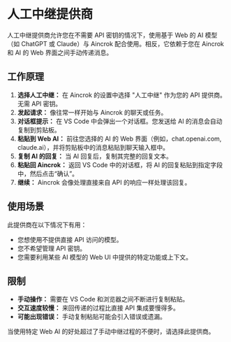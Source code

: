 # 人工中继提供商

人工中继提供商允许您在不需要 API 密钥的情况下，使用基于 Web 的 AI 模型（如 ChatGPT 或 Claude）与 Aincrok 配合使用。相反，它依赖于您在 Aincrok 和 AI 的 Web 界面之间手动传递消息。

## 工作原理

1. **选择人工中继：** 在 Aincrok 的设置中选择 "人工中继" 作为您的 API 提供商。无需 API 密钥。
2. **发起请求：** 像往常一样开始与 Aincrok 的聊天或任务。
3. **对话框提示：** 在 VS Code 中会弹出一个对话框。您发送给 AI 的消息会自动复制到剪贴板。
4. **粘贴到 Web AI：** 前往您选择的 AI 的 Web 界面（例如，chat.openai.com, claude.ai），并将剪贴板中的消息粘贴到聊天输入框中。
5. **复制 AI 的回复：** 当 AI 回复后，复制其完整的回复文本。
6. **粘贴回 Aincrok：** 返回 VS Code 中的对话框，将 AI 的回复粘贴到指定字段中，然后点击“确认”。
7. **继续：** Aincrok 会像处理直接来自 API 的响应一样处理该回复。

## 使用场景

此提供商在以下情况下有用：

- 您想使用不提供直接 API 访问的模型。
- 您不希望管理 API 密钥。
- 您需要利用某些 AI 模型的 Web UI 中提供的特定功能或上下文。

## 限制

- **手动操作：** 需要在 VS Code 和浏览器之间不断进行复制粘贴。
- **交互速度较慢：** 来回传递的过程比直接 API 集成要慢得多。
- **可能出现错误：** 手动复制粘贴可能会引入错误或遗漏。

当使用特定 Web AI 的好处超过了手动中继过程的不便时，请选择此提供商。

